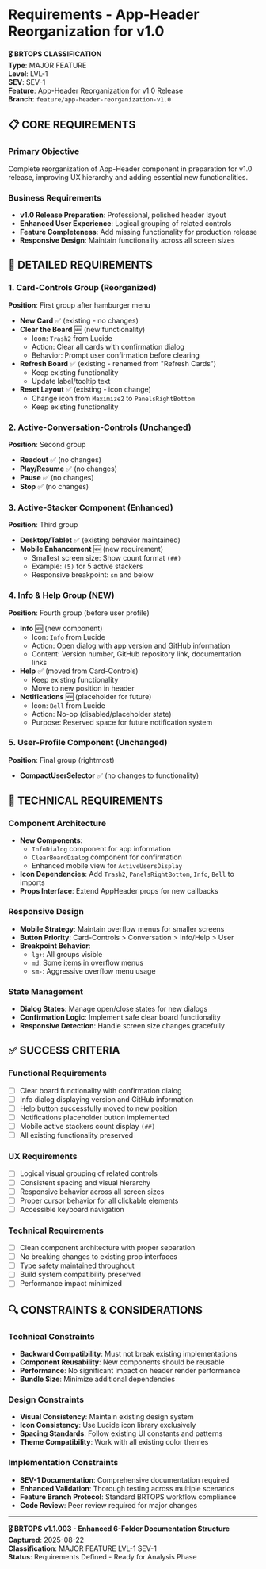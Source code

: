 # Requirements - App-Header Reorganization for v1.0

**🎖️ BRTOPS CLASSIFICATION**  
**Type**: MAJOR FEATURE  
**Level**: LVL-1  
**SEV**: SEV-1  
**Feature**: App-Header Reorganization for v1.0 Release  
**Branch**: `feature/app-header-reorganization-v1.0`

## 📋 CORE REQUIREMENTS

### Primary Objective
Complete reorganization of App-Header component in preparation for v1.0 release, improving UX hierarchy and adding essential new functionalities.

### Business Requirements
- **v1.0 Release Preparation**: Professional, polished header layout
- **Enhanced User Experience**: Logical grouping of related controls
- **Feature Completeness**: Add missing functionality for production release
- **Responsive Design**: Maintain functionality across all screen sizes

## 🎯 DETAILED REQUIREMENTS

### 1. Card-Controls Group (Reorganized)
**Position**: First group after hamburger menu
- **New Card** ✅ (existing - no changes)
- **Clear the Board** 🆕 (new functionality)
  - Icon: `Trash2` from Lucide
  - Action: Clear all cards with confirmation dialog
  - Behavior: Prompt user confirmation before clearing
- **Refresh Board** ✅ (existing - renamed from "Refresh Cards")
  - Keep existing functionality
  - Update label/tooltip text
- **Reset Layout** ✅ (existing - icon change)
  - Change icon from `Maximize2` to `PanelsRightBottom`
  - Keep existing functionality

### 2. Active-Conversation-Controls (Unchanged)
**Position**: Second group
- **Readout** ✅ (no changes)
- **Play/Resume** ✅ (no changes) 
- **Pause** ✅ (no changes)
- **Stop** ✅ (no changes)

### 3. Active-Stacker Component (Enhanced)
**Position**: Third group
- **Desktop/Tablet** ✅ (existing behavior maintained)
- **Mobile Enhancement** 🆕 (new requirement)
  - Smallest screen size: Show count format `(##)`
  - Example: `(5)` for 5 active stackers
  - Responsive breakpoint: `sm` and below

### 4. Info & Help Group (NEW)
**Position**: Fourth group (before user profile)
- **Info** 🆕 (new component)
  - Icon: `Info` from Lucide
  - Action: Open dialog with app version and GitHub information
  - Content: Version number, GitHub repository link, documentation links
- **Help** ✅ (moved from Card-Controls)
  - Keep existing functionality
  - Move to new position in header
- **Notifications** 🆕 (placeholder for future)
  - Icon: `Bell` from Lucide
  - Action: No-op (disabled/placeholder state)
  - Purpose: Reserved space for future notification system

### 5. User-Profile Component (Unchanged)
**Position**: Final group (rightmost)
- **CompactUserSelector** ✅ (no changes to functionality)

## 🔧 TECHNICAL REQUIREMENTS

### Component Architecture
- **New Components**:
  - `InfoDialog` component for app information
  - `ClearBoardDialog` component for confirmation
  - Enhanced mobile view for `ActiveUsersDisplay`
- **Icon Dependencies**: Add `Trash2`, `PanelsRightBottom`, `Info`, `Bell` to imports
- **Props Interface**: Extend AppHeader props for new callbacks

### Responsive Design
- **Mobile Strategy**: Maintain overflow menus for smaller screens
- **Button Priority**: Card-Controls > Conversation > Info/Help > User
- **Breakpoint Behavior**: 
  - `lg+`: All groups visible
  - `md`: Some items in overflow menus
  - `sm-`: Aggressive overflow menu usage

### State Management
- **Dialog States**: Manage open/close states for new dialogs
- **Confirmation Logic**: Implement safe clear board functionality
- **Responsive Detection**: Handle screen size changes gracefully

## ✅ SUCCESS CRITERIA

### Functional Requirements
- [ ] Clear board functionality with confirmation dialog
- [ ] Info dialog displaying version and GitHub information
- [ ] Help button successfully moved to new position
- [ ] Notifications placeholder button implemented
- [ ] Mobile active stackers count display `(##)`
- [ ] All existing functionality preserved

### UX Requirements
- [ ] Logical visual grouping of related controls
- [ ] Consistent spacing and visual hierarchy
- [ ] Responsive behavior across all screen sizes
- [ ] Proper cursor behavior for all clickable elements
- [ ] Accessible keyboard navigation

### Technical Requirements
- [ ] Clean component architecture with proper separation
- [ ] No breaking changes to existing prop interfaces
- [ ] Type safety maintained throughout
- [ ] Build system compatibility preserved
- [ ] Performance impact minimized

## 🔍 CONSTRAINTS & CONSIDERATIONS

### Technical Constraints
- **Backward Compatibility**: Must not break existing implementations
- **Component Reusability**: New components should be reusable
- **Performance**: No significant impact on header render performance
- **Bundle Size**: Minimize additional dependencies

### Design Constraints
- **Visual Consistency**: Maintain existing design system
- **Icon Consistency**: Use Lucide icon library exclusively
- **Spacing Standards**: Follow existing UI constants and patterns
- **Theme Compatibility**: Work with all existing color themes

### Implementation Constraints
- **SEV-1 Documentation**: Comprehensive documentation required
- **Enhanced Validation**: Thorough testing across multiple scenarios
- **Feature Branch Protocol**: Standard BRTOPS workflow compliance
- **Code Review**: Peer review required for major changes

---

**🎖️ BRTOPS v1.1.003 - Enhanced 6-Folder Documentation Structure**  
**Captured**: 2025-08-22  
**Classification**: MAJOR FEATURE LVL-1 SEV-1  
**Status**: Requirements Defined - Ready for Analysis Phase